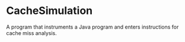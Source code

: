 # CacheSimulation
A program that instruments a Java program and enters instructions for cache miss analysis.

